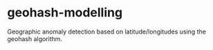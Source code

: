 # geohash-modelling
Geographic anomaly detection based on latitude/longitudes using the geohash algorithm. 
